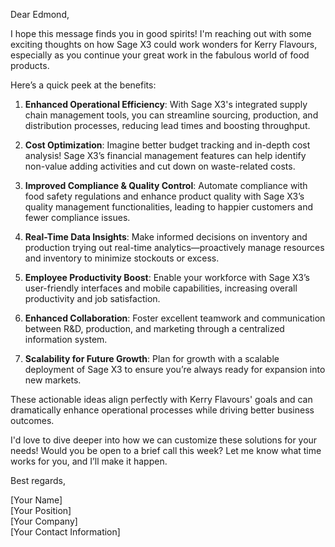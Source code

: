 Dear Edmond,

I hope this message finds you in good spirits! I'm reaching out with some exciting thoughts on how Sage X3 could work wonders for Kerry Flavours, especially as you continue your great work in the fabulous world of food products.

Here’s a quick peek at the benefits:

1. **Enhanced Operational Efficiency**: With Sage X3's integrated supply chain management tools, you can streamline sourcing, production, and distribution processes, reducing lead times and boosting throughput.

2. **Cost Optimization**: Imagine better budget tracking and in-depth cost analysis! Sage X3’s financial management features can help identify non-value adding activities and cut down on waste-related costs.

3. **Improved Compliance & Quality Control**: Automate compliance with food safety regulations and enhance product quality with Sage X3’s quality management functionalities, leading to happier customers and fewer compliance issues.

4. **Real-Time Data Insights**: Make informed decisions on inventory and production trying out real-time analytics—proactively manage resources and inventory to minimize stockouts or excess.

5. **Employee Productivity Boost**: Enable your workforce with Sage X3’s user-friendly interfaces and mobile capabilities, increasing overall productivity and job satisfaction.

6. **Enhanced Collaboration**: Foster excellent teamwork and communication between R&D, production, and marketing through a centralized information system.

7. **Scalability for Future Growth**: Plan for growth with a scalable deployment of Sage X3 to ensure you’re always ready for expansion into new markets.

These actionable ideas align perfectly with Kerry Flavours' goals and can dramatically enhance operational processes while driving better business outcomes.

I'd love to dive deeper into how we can customize these solutions for your needs! Would you be open to a brief call this week? Let me know what time works for you, and I’ll make it happen.

Best regards,

[Your Name]  
[Your Position]  
[Your Company]  
[Your Contact Information]  
```